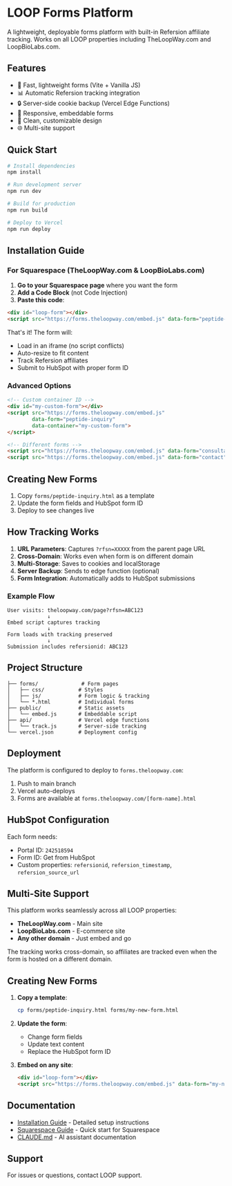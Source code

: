 # LOOP Forms Platform

A lightweight, deployable forms platform with built-in Refersion affiliate tracking. Works on all LOOP properties including TheLoopWay.com and LoopBioLabs.com.

## Features

- 🚀 Fast, lightweight forms (Vite + Vanilla JS)
- 📊 Automatic Refersion tracking integration
- 🔒 Server-side cookie backup (Vercel Edge Functions)
- 📱 Responsive, embeddable forms
- 🎨 Clean, customizable design
- 🌐 Multi-site support

## Quick Start

```bash
# Install dependencies
npm install

# Run development server
npm run dev

# Build for production
npm run build

# Deploy to Vercel
npm run deploy
```

## Installation Guide

### For Squarespace (TheLoopWay.com & LoopBioLabs.com)

1. **Go to your Squarespace page** where you want the form
2. **Add a Code Block** (not Code Injection)
3. **Paste this code**:

```html
<div id="loop-form"></div>
<script src="https://forms.theloopway.com/embed.js" data-form="peptide-inquiry"></script>
```

That's it! The form will:
- Load in an iframe (no script conflicts)
- Auto-resize to fit content
- Track Refersion affiliates
- Submit to HubSpot with proper form ID

### Advanced Options

```html
<!-- Custom container ID -->
<div id="my-custom-form"></div>
<script src="https://forms.theloopway.com/embed.js" 
        data-form="peptide-inquiry"
        data-container="my-custom-form">
</script>

<!-- Different forms -->
<script src="https://forms.theloopway.com/embed.js" data-form="consultation"></script>
<script src="https://forms.theloopway.com/embed.js" data-form="contact"></script>
```

## Creating New Forms

1. Copy `forms/peptide-inquiry.html` as a template
2. Update the form fields and HubSpot form ID
3. Deploy to see changes live

## How Tracking Works

1. **URL Parameters**: Captures `?rfsn=XXXXX` from the parent page URL
2. **Cross-Domain**: Works even when form is on different domain
3. **Multi-Storage**: Saves to cookies and localStorage  
4. **Server Backup**: Sends to edge function (optional)
5. **Form Integration**: Automatically adds to HubSpot submissions

### Example Flow
```
User visits: theloopway.com/page?rfsn=ABC123
             ↓
Embed script captures tracking
             ↓
Form loads with tracking preserved
             ↓
Submission includes refersionid: ABC123
```

## Project Structure

```
├── forms/              # Form pages
│   ├── css/           # Styles
│   ├── js/            # Form logic & tracking
│   └── *.html         # Individual forms
├── public/            # Static assets
│   └── embed.js       # Embeddable script
├── api/               # Vercel edge functions
│   └── track.js       # Server-side tracking
└── vercel.json        # Deployment config
```

## Deployment

The platform is configured to deploy to `forms.theloopway.com`:

1. Push to main branch
2. Vercel auto-deploys
3. Forms are available at `forms.theloopway.com/[form-name].html`

## HubSpot Configuration

Each form needs:
- Portal ID: `242518594`
- Form ID: Get from HubSpot
- Custom properties: `refersionid`, `refersion_timestamp`, `refersion_source_url`

## Multi-Site Support

This platform works seamlessly across all LOOP properties:

- **TheLoopWay.com** - Main site
- **LoopBioLabs.com** - E-commerce site  
- **Any other domain** - Just embed and go

The tracking works cross-domain, so affiliates are tracked even when the form is hosted on a different domain.

## Creating New Forms

1. **Copy a template**:
   ```bash
   cp forms/peptide-inquiry.html forms/my-new-form.html
   ```

2. **Update the form**:
   - Change form fields
   - Update text content
   - Replace the HubSpot form ID

3. **Embed on any site**:
   ```html
   <div id="loop-form"></div>
   <script src="https://forms.theloopway.com/embed.js" data-form="my-new-form"></script>
   ```

## Documentation

- [Installation Guide](INSTALLATION.md) - Detailed setup instructions
- [Squarespace Guide](SQUARESPACE-GUIDE.md) - Quick start for Squarespace
- [CLAUDE.md](CLAUDE.md) - AI assistant documentation

## Support

For issues or questions, contact LOOP support.